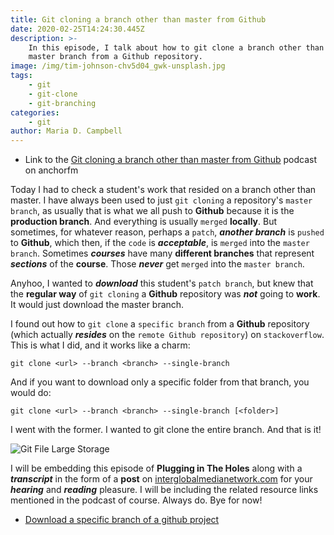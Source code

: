 ```yaml
---
title: Git cloning a branch other than master from Github
date: 2020-02-25T14:24:30.445Z
description: >-
    In this episode, I talk about how to git clone a branch other than the
    master branch from a Github repository.
image: /img/tim-johnson-chv5d04_gwk-unsplash.jpg
tags:
    - git
    - git-clone
    - git-branching
categories:
    - git
author: Maria D. Campbell
---
```


-   Link to the
    [Git cloning a branch other than master from Github](https://anchor.fm/maria-campbell/episodes/Git-cloning-a-branch-other-than-master-from-Github-eb2d0n)
    podcast on anchorfm

Today I had to check a student's work that resided on a branch other than
master. I have always been used to just `git cloning` a repository's
`master branch`, as usually that is what we all push to **Github** because it is
the **production branch**. And everything is usually `merged` **locally**. But
sometimes, for whatever reason, perhaps a `patch`, **_another branch_** is
`pushed` to **Github**, which then, if the `code` is **_acceptable_**, is
`merged` into the `master branch`. Sometimes **_courses_** have many **different
branches** that represent **_sections_** of the **course**. Those **_never_**
get `merged` into the `master branch`.

Anyhoo, I wanted to **_download_** this student's `patch branch`, but knew that
the **regular way** of `git cloning` a **Github** repository was **_not_** going
to **work**. It would just download the master branch.

I found out how to `git clone` a `specific branch` from a **Github** repository
(which actually **_resides_** on the `remote Github repository`) on
`stackoverflow`. This is what I did, and it works like a charm:

```shell
git clone <url> --branch <branch> --single-branch
```

And if you want to download only a specific folder from that branch, you would
do:

```shell
git clone <url> --branch <branch> --single-branch [<folder>]
```

I went with the former. I wanted to git clone the entire branch. And that is it!

![Git File Large Storage](/img/other-branch.png)

I will be embedding this episode of **Plugging in The Holes** along with a
**_transcript_** in the form of a **post** on
[interglobalmedianetwork.com](https://www.interglobalmedianetwork.com/) for your
**_hearing_** and **_reading_** pleasure. I will be including the related
resource links mentioned in the podcast of course. Always do. Bye for now!

-   [Download a specific branch of a github project](https://stackoverflow.com/questions/32340337/download-a-specific-branch-of-a-github-project)

